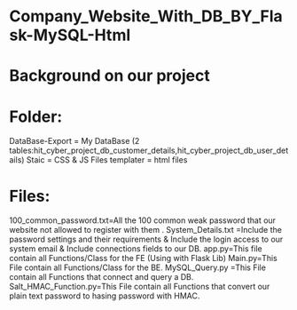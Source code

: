# Company_Website_With_DB_BY_Flask-MySQL-Html

# Background on our project



# Folder:
DataBase-Export = My DataBase (2 tables:hit_cyber_project_db_customer_details,hit_cyber_project_db_user_details)
Staic = CSS & JS Files
templater = html files
# Files:
100_common_password.txt=All the 100 common weak password that our website not allowed to register with them .
System_Details.txt =Include the password settings and their requirements & Include the login access to our system email & Include connections fields to our DB.
app.py=This file contain all Functions/Class for the FE (Using with Flask Lib)
Main.py=This File contain all Functions/Class for the BE.
MySQL_Query.py =This File contain all Functions that connect and query a DB.
Salt_HMAC_Function.py=This File contain all Functions that convert our plain text password to hasing password with HMAC.
